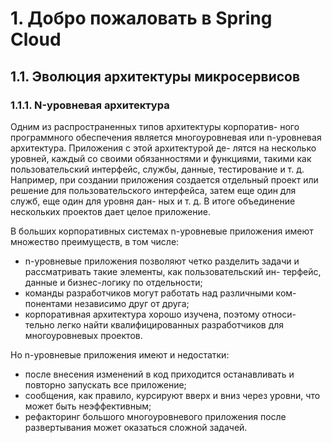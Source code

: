 # 1. Добро пожаловать в Spring Cloud
## 1.1. Эволюция архитектуры микросервисов
### 1.1.1. N-уровневая архитектура
Одним из распространенных типов архитектуры корпоратив-
ного программного обеспечения является многоуровневая или
n-уровневая архитектура. Приложения с этой архитектурой де-
лятся на несколько уровней, каждый со своими обязанностями
и функциями, такими как пользовательский интерфейс, службы,
данные, тестирование и т. д. Например, при создании приложения
создается отдельный проект или решение для пользовательского
интерфейса, затем еще один для служб, еще один для уровня дан-
ных и т. д. В итоге объединение нескольких проектов дает целое
приложение.   

В больших корпоративных системах n-уровневые
приложения имеют множество преимуществ, в том числе:
* n-уровневые приложения позволяют четко разделить задачи
и рассматривать такие элементы, как пользовательский ин-
терфейс, данные и бизнес-логику по отдельности;
* команды разработчиков могут работать над различными ком-
понентами независимо друг от друга;
* корпоративная архитектура хорошо изучена, поэтому относи-
тельно легко найти квалифицированных разработчиков для
многоуровневых проектов.

Но n-уровневые приложения имеют и недостатки:
 * после внесения изменений в код приходится останавливать 
и повторно запускать все приложение;
 * сообщения, как правило, курсируют вверх и вниз через уровни,
   что может быть неэффективным;
 * рефакторинг большого многоуровневого приложения после
 развертывания может оказаться сложной задачей.